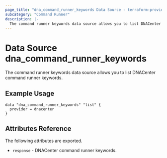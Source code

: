 ```yaml
---
page_title: "dna_command_runner_keywords Data Source - terraform-provider-dnacenter"
subcategory: "Command Runner"
description: |-
  The command runner keywords data source allows you to list DNACenter command runner keywords.
---
```


# Data Source dna_command_runner_keywords

The command runner keywords data source allows you to list DNACenter command runner keywords.

## Example Usage

```hcl
data "dna_command_runner_keywords" "list" {
  provider = dnacenter
}
```

## Attributes Reference

The following attributes are exported.

- `response` - DNACenter command runner keywords.
